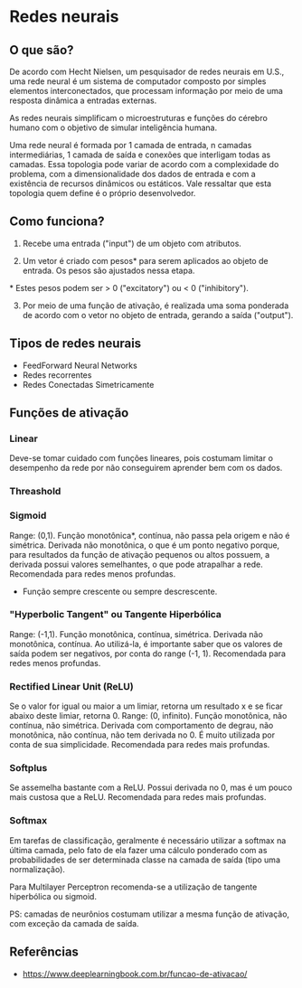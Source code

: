 # Redes neurais

## O que são?

De acordo com Hecht Nielsen, um pesquisador de redes neurais em U.S., uma rede neural é um sistema de computador composto por simples elementos interconectados, que processam informação por meio de uma resposta dinâmica a entradas externas.

As redes neurais simplificam o microestruturas e funções do cérebro humano com o objetivo de simular inteligência humana.

Uma rede neural é formada por 1 camada de entrada, n camadas intermediárias, 1 camada de saída e conexões que interligam todas as camadas. Essa topologia pode variar de acordo com a complexidade do problema, com a dimensionalidade dos dados de entrada e com a existência de recursos dinâmicos ou estáticos. Vale ressaltar que esta topologia quem define é o próprio desenvolvedor.

## Como funciona?

1. Recebe uma entrada ("input") de um objeto com atributos.

2. Um vetor é criado com pesos\* para serem aplicados ao objeto de entrada. Os pesos são ajustados nessa etapa.

\* Estes pesos podem ser > 0 ("excitatory") ou < 0 ("inhibitory").

3. Por meio de uma função de ativação, é realizada uma soma ponderada de acordo com o vetor no objeto de entrada, gerando a saída ("output").

## Tipos de redes neurais

- FeedForward Neural Networks
- Redes recorrentes
- Redes Conectadas Simetricamente

## Funções de ativação

### Linear
Deve-se tomar cuidado com funções lineares, pois costumam limitar o desempenho da rede por não conseguirem aprender bem com os dados.

### Threashold

### Sigmoid
Range: (0,1). Função monotônica*, contínua, não passa pela origem e não é simétrica. Derivada não monotônica, o que é um ponto negativo porque, para resultados da função de ativação pequenos ou altos possuem, a derivada possui valores semelhantes, o que pode atrapalhar a rede. Recomendada para redes menos profundas.

* Função sempre crescente ou sempre descrescente.

### "Hyperbolic Tangent" ou Tangente Hiperbólica
Range: (-1,1). Função monotônica, contínua, simétrica. Derivada não monotônica, contínua. Ao utilizá-la, é importante saber que os valores de saída podem ser negativos, por conta do range (-1, 1). Recomendada para redes menos profundas.

### Rectified Linear Unit (ReLU)
Se o valor for igual ou maior a um limiar, retorna um resultado x e se ficar abaixo deste limiar, retorna 0. Range: (0, infinito). Função monotônica, não contínua, não simétrica. Derivada com comportamento de degrau, não monotônica, não contínua, não tem derivada no 0. É muito utilizada por conta de sua simplicidade. Recomendada para redes mais profundas.

### Softplus
Se assemelha bastante com a ReLU. Possui derivada no 0, mas é um pouco mais custosa que a ReLU. Recomendada para redes mais profundas.

### Softmax
Em tarefas de classificação, geralmente é necessário utilizar a softmax na última camada, pelo fato de ela fazer uma cálculo ponderado com as probabilidades de ser determinada classe na camada de saída (tipo uma normalização).

Para Multilayer Perceptron recomenda-se a utilização de tangente hiperbólica ou sigmoid.

PS: camadas de neurônios costumam utilizar a mesma função de ativação, com exceção da camada de saída.

## Referências

- https://www.deeplearningbook.com.br/funcao-de-ativacao/
